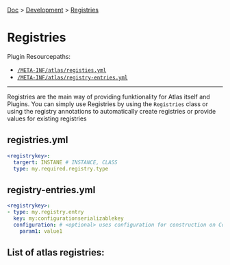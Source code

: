 [Doc](doc.md) > [Development](doc.md#development) > [Registries]()

# Registries

Plugin Resourcepaths: 
- [`/META-INF/atlas/registies.yml`](#registriesyml)
- [`/META-INF/atlas/registry-entries.yml`](#registry-entriesyml)

---

Registries are the main way of providing funktionality for Atlas itself and Plugins. You can simply use Registries by using the `Registries` class or using the registry annotations to automatically create registries or provide values for existing registries

## registries.yml

```yaml
<registrykey>:
  targert: INSTANE # INSTANCE, CLASS
  type: my.required.registry.type
```

## registry-entries.yml

```yaml
<registrykey>:
- type: my.registry.entry
  key: my:configurationserializablekey
  configuration: # <optional> uses configuration for construction on ConfigurationSerializable
    param1: value1
```

## List of atlas registries: